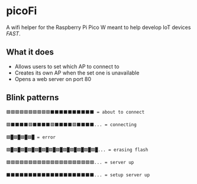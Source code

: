 # picoFi
A wifi helper for the Raspberry Pi Pico W meant to help develop IoT devices *FAST*.

## What it does

- Allows users to set which AP to connect to
- Creates its own AP when the set one is unavailable
- Opens a web server on port 80

## Blink patterns

```
🟩🟩🟩🟩🟩🟩🟩🟩🟩🟩⬛⬛⬛⬛⬛⬛⬛⬛⬛⬛ = about to connect

🟩⬛⬛⬛⬛🟩⬛⬛⬛⬛🟩⬛⬛⬛⬛🟩⬛⬛⬛⬛... = connecting

🟩█🟩█🟩█🟩█ = error

🟩█🟩█🟩█🟩█🟩█🟩█🟩█🟩█🟩█🟩█🟩█🟩█🟩█... = erasing flash

🟩🟩🟩🟩🟩🟩🟩🟩🟩🟩🟩🟩🟩🟩🟩🟩🟩🟩🟩🟩... = server up

⬛⬛⬛⬛⬛⬛⬛⬛⬛⬛⬛⬛⬛⬛⬛⬛⬛⬛⬛⬛... = setup server up
```
